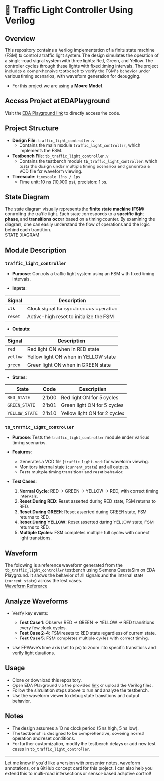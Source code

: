 
# 🚦 Traffic Light Controller Using Verilog

## Overview  
This repository contains a Verilog implementation of a finite state machine (FSM) to control a traffic light system. The design simulates the operation of a single-road signal system with three lights: Red, Green, and Yellow. The controller cycles through these lights with fixed timing intervals. The project includes a comprehensive testbench to verify the FSM's behavior under various timing scenarios, with waveform generation for debugging.  
- For this project we are using a **Moore Model**.

## Access Project at EDAPlayground  
Visit the [EDA Playground link](https://edaplayground.com/x/iN2U) to directly access the code.

## Project Structure  
- **Design File**: `traffic_light_controller.v`  
  - Contains the main module `traffic_light_controller`, which implements the FSM.
- **Testbench File**: `tb_traffic_light_controller.v`  
  - Contains the testbench module `tb_traffic_light_controller`, which tests the design under multiple timing scenarios and generates a VCD file for waveform viewing.
- **Timescale**: ``timescale 10ns / 1ps``  
  - Time unit: 10 ns (10,000 ps), precision: 1 ps.

## State Diagram  
The state diagram visually represents the **finite state machine (FSM)** controlling the traffic light. Each state corresponds to a **specific light phase**, and **transitions occur** based on a timing counter. By examining the diagram, one can easily understand the flow of operations and the logic behind each transition.  
[STATE DIAGRAM](https://photos.app.goo.gl/4YzZxK7zZzZzZzZz9)

## Module Description

### `traffic_light_controller`  
- **Purpose**: Controls a traffic light system using an FSM with fixed timing intervals.

- **Inputs**:

| Signal   | Description                             |
|----------|-----------------------------------------|
| `clk`    | Clock signal for synchronous operation  |
| `reset`  | Active-high reset to initialize the FSM |

- **Outputs**:

| Signal   | Description                             |
|----------|-----------------------------------------|
| `red`    | Red light ON when in RED state          |
| `yellow` | Yellow light ON when in YELLOW state    |
| `green`  | Green light ON when in GREEN state      |

- **States**:

| State         | Code   | Description                      |
|---------------|--------|----------------------------------|
| `RED_STATE`   | 2'b00  | Red light ON for 5 cycles        |
| `GREEN_STATE` | 2'b01  | Green light ON for 5 cycles      |
| `YELLOW_STATE`| 2'b10  | Yellow light ON for 2 cycles     |

### `tb_traffic_light_controller`  
- **Purpose**: Tests the `traffic_light_controller` module under various timing scenarios.

- **Features**:
  - Generates a VCD file (`traffic_light.vcd`) for waveform viewing.
  - Monitors internal state (`current_state`) and all outputs.
  - Tests multiple timing transitions and reset behavior.

- **Test Cases**:
  1. **Normal Cycle**: RED → GREEN → YELLOW → RED, with correct timing intervals.
  2. **Reset During RED**: Reset asserted during RED state, FSM returns to RED.
  3. **Reset During GREEN**: Reset asserted during GREEN state, FSM returns to RED.
  4. **Reset During YELLOW**: Reset asserted during YELLOW state, FSM returns to RED.
  5. **Multiple Cycles**: FSM completes multiple full cycles with correct light transitions.

## Waveform  
The following is a reference waveform generated from the `tb_traffic_light_controller` testbench using Siemens QuestaSim on EDA Playground. It shows the behavior of all signals and the internal state (`current_state`) across the test cases.  
[Waveform Reference](https://photos.app.goo.gl/9z7C9HZjm97a1ZPc9)

## Analyze Waveforms  
- Verify key events:
  - **Test Case 1**: Observe RED → GREEN → YELLOW → RED transitions every few clock cycles.
  - **Test Case 2–4**: FSM resets to RED state regardless of current state.
  - **Test Case 5**: FSM completes multiple cycles with correct timing.

- Use EPWave’s time axis (set to ps) to zoom into specific transitions and verify light durations.

## Usage  
- Clone or download this repository.
- Open EDA Playground via the provided [link](https://edaplayground.com/x/iN2U) or upload the Verilog files.
- Follow the simulation steps above to run and analyze the testbench.
- Use the waveform viewer to debug state transitions and output behavior.

## Notes  
- The design assumes a 10 ns clock period (5 ns high, 5 ns low).
- The testbench is designed to be comprehensive, covering normal operation and reset conditions.
- For further customization, modify the testbench delays or add new test cases in `tb_traffic_light_controller`.

---

Let me know if you'd like a version with presenter notes, waveform annotations, or a GitHub concept card for this project. I can also help you extend this to multi-road intersections or sensor-based adaptive control!
